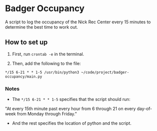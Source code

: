 # Badger Occupancy
A script to log the occupancy of the Nick Rec Center every 15 minutes to determine the best time to work out. 

## How to set up

1. First, run `crontab -e` in the terminal.

2. Then, add the following to the file:
```shell
*/15 6-21 * * 1-5 /usr/bin/python3 ~/code/project/badger-occupancy/main.py
```

### Notes

* The `*/15 6-21 * * 1-5` specifies that the script should run:

"At every 15th minute past every hour from 6 through 21 on every day-of-week from Monday through Friday."

* And the rest specifies the location of python and the script. 

